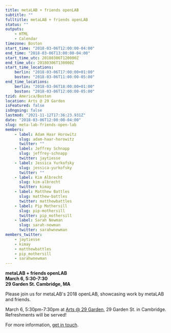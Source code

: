 ```yaml
---
title: metaLAB + friends openLAB
subtitle: ""
fulltitle: metaLAB + friends openLAB
status: ""
outputs:
    - HTML
    - Calendar
timezone: Boston
start_time: "2018-03-06T12:00:00-04:00"
end_time: "2018-03-06T13:00:00-04:00"
start_time_utc: 20180306T120000Z
end_time_utc: 20180306T130000Z
start_time_locations:
    berlin: "2018-03-06T17:00:00+01:00"
    boston: "2018-03-06T11:00:00-05:00"
end_time_locations:
    berlin: "2018-03-06T18:00:00+01:00"
    boston: "2018-03-06T12:00:00-05:00"
tzid: America/Boston
location: Arts @ 29 Garden
isFeatured: false
isOngoing: false
lastmod: "2021-11-12T17:36:23.931Z"
date: "2018-03-06T12:00:00-04:00"
slug: meta-lab-friends-open-lab
members:
    - label: Adam Haar Horowitz
      slug: adam-haar-horowitz
      twitter: ""
    - label: Jeffrey Schnapp
      slug: jeffrey-schnapp
      twitter: jaytiesse
    - label: Jessica Yurkofsky
      slug: jessica-yurkofsky
      twitter: ""
    - label: Kim Albrecht
      slug: kim-albrecht
      twitter: kimay
    - label: Matthew Battles
      slug: matthew-battles
      twitter: matthewbattles
    - label: Pip Mothersill
      slug: pip-mothersill
      twitter: pip_mothersill
    - label: Sarah Newman
      slug: sarah-newman
      twitter: sarahwnewman
members_twitter:
    - jaytiesse
    - kimay
    - matthewbattles
    - pip_mothersill
    - sarahwnewman
---
```

**metaLAB + friends openLAB**<br />
**March 6, 5:30-7:30**<br />
**29 Garden St. Cambridge, MA**


Please join us for metaLAB's 2018 openLAB, showcasing work by metaLAB and friends. 

March 6, 5:30pm-7:30pm at [Arts @ 29 Garden](https://www.google.com/maps/place/29+Garden+St,+Cambridge,+MA+02138/@42.3789727,-71.1259173,17z/data=!4m13!1m7!3m6!1s0x89e3776a49c30d07:0x6a665c0e4ca8872b!2s29+Garden+St,+Cambridge,+MA+02138!3b1!8m2!3d42.3789688!4d-71.1237286!3m4!1s0x89e3776a49c30d07:0x6a665c0e4ca8872b!8m2!3d42.3789688!4d-71.1237286), 29 Garden St. in Cambridge. Refreshments will be served!

For more information, [get in touch](mailto:daniel@metalab.harvard.edu).